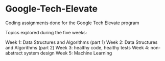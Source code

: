 # Google-Tech-Elevate
Coding assignments done for the Google Tech Elevate program

Topics explored during the five weeks:

Week 1: Data Structures and Algorithms (part 1)
Week 2: Data Structures and Algorithms (part 2)
Week 3: healthy code, healthy tests
Week 4: non-abstract system design
Week 5: Machine Learning

